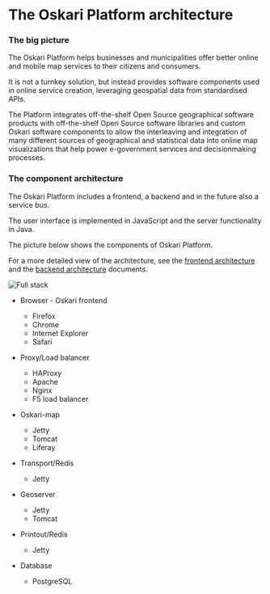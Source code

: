# The Oskari Platform architecture

### The big picture

The Oskari Platform helps businesses and municipalities 
offer better online and mobile map services 
to their citizens and consumers.

It is not a turnkey solution, but instead provides software components used in online service creation,
leveraging geospatial data from standardised APIs.

The Platform integrates 
off-the-shelf Open Source geographical software products
with off-the-shelf Open Source software libraries
and custom Oskari software components
to allow the interleaving and integration of many different sources of geographical and statistical data
into online map visualizations
that help power e-government services and decisionmaking processes.

### The component architecture

The Oskari Platform includes a frontend, a backend and in the future also a service bus.

The user interface is implemented in JavaScript and the server functionality in Java.

The picture below shows the components of Oskari Platform. 

For a more detailed view of the architecture, see the [frontend architecture](/documentation/development/architecture) and the [backend architecture](/documentation/architecture/components) documents.

![Full stack](/images/architecture/full-stack.png)


* Browser - Oskari frontend			
	- Firefox							
	- Chrome
	- Internet Explorer
	- Safari

* Proxy/Load balancer
	- HAProxy
	- Apache
	- Nginx
	- F5 load balancer

* Oskari-map
	- Jetty
	- Tomcat
	- Liferay

* Transport/Redis
	- Jetty

* Geoserver
	- Jetty
	- Tomcat

* Printout/Redis
	- Jetty

* Database
	- PostgreSQL